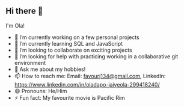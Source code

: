 ## Hi there 👋

I'm Ola!

- 🔭 I’m currently working on a few personal projects
- 🌱 I’m currently learning SQL and JavaScript
- 👯 I’m looking to collaborate on exciting projects
- 🤔 I’m looking for help with practicing working in a collaborative git environment
- 💬 Ask me about my hobbies!
- 📫 How to reach me: Email: favourj134@gmail.com, LinkedIn: https://www.linkedin.com/in/oladapo-jaiyeola-299418240/
- 😄 Pronouns: He/Him
- ⚡ Fun fact: My favourite movie is Pacific Rim

<!--
**SonOfTchalla/SonOfTchalla** is a ✨ _special_ ✨ repository because its `README.md` (this file) appears on your GitHub profile.

Here are some ideas to get you started:

- 🔭 I’m currently working on ...
- 🌱 I’m currently learning ...
- 👯 I’m looking to collaborate on ...
- 🤔 I’m looking for help with ...
- 💬 Ask me about ...
- 📫 How to reach me: ...
- 😄 Pronouns: ...
- ⚡ Fun fact: ...
-->
